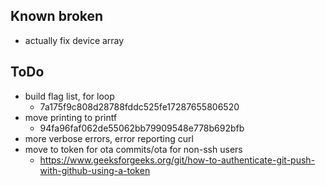 ## Known broken
- actually fix device array


## ToDo
- build flag list, for loop
  - 7a175f9c808d28788fddc525fe17287655806520
- move printing to printf
  - 94fa96faf062de55062bb79909548e778b692bfb
- more verbose errors, error reporting curl
- move to token for ota commits/ota for non-ssh users
  - https://www.geeksforgeeks.org/git/how-to-authenticate-git-push-with-github-using-a-token
